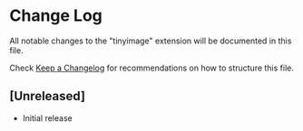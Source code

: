 # Change Log

All notable changes to the "tinyimage" extension will be documented in this file.

Check [Keep a Changelog](http://keepachangelog.com/) for recommendations on how to structure this file.

## [Unreleased]

- Initial release